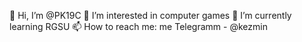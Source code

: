 
👋 Hi, I’m @PK19C
👀 I’m interested in computer games
🌱 I’m currently learning RGSU
📫 How to reach me: me Telegramm - @kezmin
